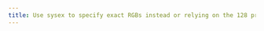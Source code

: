 ```yaml
---
title: Use sysex to specify exact RGBs instead or relying on the 128 provided colors
---
```


<script setup>
import Paint from './components/Paint.vue'
</script>
<Paint />
